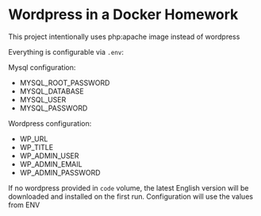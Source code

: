 # Wordpress in a Docker Homework

This project intentionally uses php:apache image instead of wordpress

Everything is configurable via `.env`:

Mysql configuration:
- MYSQL_ROOT_PASSWORD
- MYSQL_DATABASE
- MYSQL_USER
- MYSQL_PASSWORD

Wordpress configuration:
- WP_URL
- WP_TITLE
- WP_ADMIN_USER
- WP_ADMIN_EMAIL
- WP_ADMIN_PASSWORD

If no wordpress provided in `code` volume, the latest English version will be downloaded and installed on the first run.
Configuration will use the values from ENV